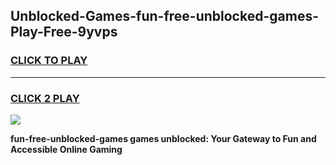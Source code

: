 
## Unblocked-Games-fun-free-unblocked-games-Play-Free-9yvps
<h3>
<a href="https://premium76.site?title=fun-free-unblocked-games&ref=10A">CLICK TO PLAY</a></h3>
<hr>

<h3>
<a href="https://premium76.site?title=fun-free-unblocked-games&ref=10A">CLICK 2 PLAY</a>
  
</h3>

<a href="https://premium76.site?title=fun-free-unblocked-games&ref=10A"><img src="https://clearcache.store/games.png"></a>


**fun-free-unblocked-games games unblocked: Your Gateway to Fun and Accessible Online Gaming**

